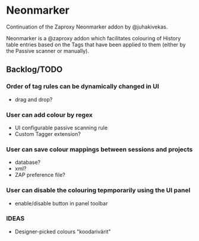 # Neonmarker

Continuation of the Zaproxy Neonmarker addon by @juhakivekas.

Neonmarker is a @zaproxy addon which facilitates colouring of History table entries based on the Tags that have been applied to them 
(either by the Passive scanner or manually).

## Backlog/TODO

### Order of tag rules can be dynamically changed in UI
- drag and drop?

### User can add colour by regex
- UI configurable passive scanning rule
- Custom Tagger extension?

### User can save colour mappings between sessions and projects
- database?
- xml?
- ZAP preference file?

### User can disable the colouring tepmporarily using the UI panel
- enable/disable button in panel toolbar

### IDEAS
- Designer-picked colours "koodarivärit"
